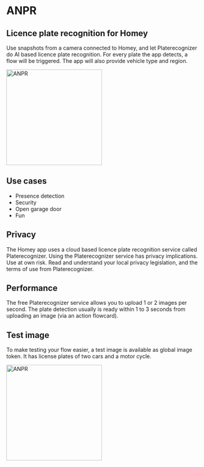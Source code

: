 # ANPR
## Licence plate recognition for Homey ##
Use snapshots from a camera connected to Homey, and let Platerecognizer do AI based licence plate recognition. For every plate the app detects, a flow will be triggered. The app will also provide vehicle type and region.

<img src="https://aws1.discourse-cdn.com/business4/uploads/athom/original/3X/6/f/6f0957c6d850fb69e8c70c1838c33abe8027ca8a.jpeg" alt="ANPR" width="250">

## Use cases ##
* Presence detection
* Security
* Open garage door
* Fun

## Privacy ##
The Homey app uses a cloud based licence plate recognition service called Platerecognizer. Using the Platerecognizer service has privacy implications. Use at own risk. Read and understand your local privacy legislation, and the terms of use from Platerecognizer.

## Performance ##
The free Platerecognizer service allows you to upload 1 or 2 images per second. The plate detection usually is ready within 1 to 3 seconds from uploading an image (via an action flowcard).

## Test image ##
To make testing your flow easier, a test image is available as global image token. It has license plates of two cars and a motor cycle.

<img src="https://aws1.discourse-cdn.com/business4/uploads/athom/original/3X/3/a/3ad14d18b336841922871f43b577d74b1bdd893c.jpeg" alt="ANPR" width="250">

